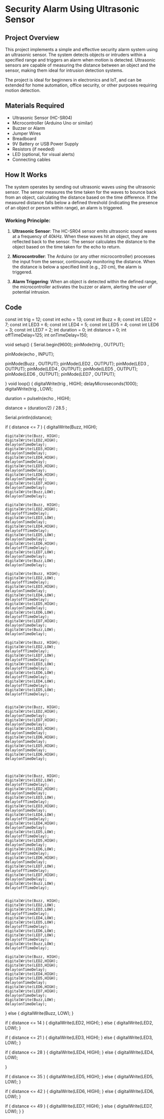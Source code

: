 # Security Alarm Using Ultrasonic Sensor

## Project Overview

This project implements a simple and effective security alarm system using an ultrasonic sensor. The system detects objects or intruders within a specified range and triggers an alarm when motion is detected. Ultrasonic sensors are capable of measuring the distance between an object and the sensor, making them ideal for intrusion detection systems.

The project is ideal for beginners in electronics and IoT, and can be extended for home automation, office security, or other purposes requiring motion detection.

## Materials Required

- Ultrasonic Sensor (HC-SR04)
- Microcontroller (Arduino Uno or similar)
- Buzzer or Alarm
- Jumper Wires
- Breadboard
- 9V Battery or USB Power Supply
- Resistors (if needed)
- LED (optional, for visual alerts)
- Connecting cables

## How It Works

The system operates by sending out ultrasonic waves using the ultrasonic sensor. The sensor measures the time taken for the waves to bounce back from an object, calculating the distance based on the time difference. If the measured distance falls below a defined threshold (indicating the presence of an object or person within range), an alarm is triggered.

### Working Principle:

1. **Ultrasonic Sensor**: The HC-SR04 sensor emits ultrasonic sound waves at a frequency of 40kHz. When these waves hit an object, they are reflected back to the sensor. The sensor calculates the distance to the object based on the time taken for the echo to return.
   
2. **Microcontroller**: The Arduino (or any other microcontroller) processes the input from the sensor, continuously monitoring the distance. When the distance is below a specified limit (e.g., 20 cm), the alarm is triggered.

3. **Alarm Triggering**: When an object is detected within the defined range, the microcontroller activates the buzzer or alarm, alerting the user of potential intrusion.


## Code

const int trig = 12;
const int echo = 13;
const int Buzz = 8;
const int LED2 = 7;
const int LED3 = 6;
const int LED4 = 5;
const int LED5 = 4;
const int LED6 = 3;
const int LED7 = 2;
int duration = 0;
int distance = 0;
int offTimeDelay=125;
int onTimeDelay=150;

void setup() 
{
Serial.begin(9600);
  pinMode(trig , OUTPUT);

  pinMode(echo , INPUT);

  pinMode(Buzz , OUTPUT);
  pinMode(LED2 , OUTPUT);
  pinMode(LED3 , OUTPUT);
  pinMode(LED4 , OUTPUT);
  pinMode(LED5 , OUTPUT);
  pinMode(LED6 , OUTPUT);
  pinMode(LED7 , OUTPUT);

}
void loop()
{
  digitalWrite(trig , HIGH);
  delayMicroseconds(1000);
  digitalWrite(trig , LOW);

  duration = pulseIn(echo , HIGH);

  distance = (duration/2) / 28.5 ;

  Serial.println(distance);

  if ( distance <= 7 )
  {
    digitalWrite(Buzz, HIGH);
    
    digitalWrite(Buzz, HIGH);
    digitalWrite(LED2,HIGH);
    delay(onTimeDelay);
    digitalWrite(LED3,HIGH);
    delay(onTimeDelay);
    digitalWrite(LED4,HIGH);
    delay(onTimeDelay);
    digitalWrite(LED5,HIGH);
    delay(onTimeDelay);
    digitalWrite(LED6,HIGH);
    delay(onTimeDelay);
    digitalWrite(LED7,HIGH);
    delay(onTimeDelay);
    digitalWrite(Buzz,LOW);
    delay(onTimeDelay);

    digitalWrite(Buzz, HIGH);
    digitalWrite(LED2,HIGH);
    delay(offTimeDelay);
    digitalWrite(LED3,LOW);
    delay(onTimeDelay);
    digitalWrite(LED4,HIGH);
    delay(offTimeDelay);
    digitalWrite(LED5,LOW);
    delay(onTimeDelay);
    digitalWrite(LED6,HIGH);
    delay(offTimeDelay);
    digitalWrite(LED7,LOW);
    delay(onTimeDelay);
    digitalWrite(Buzz,LOW);
    delay(onTimeDelay);

    digitalWrite(Buzz, HIGH);
    digitalWrite(LED2,LOW);
    delay(offTimeDelay);
    digitalWrite(LED3,HIGH);
    delay(onTimeDelay);
    digitalWrite(LED4,LOW);
    delay(offTimeDelay);
    digitalWrite(LED5,HIGH);
    delay(onTimeDelay);
    digitalWrite(LED6,LOW);
    delay(offTimeDelay);
    digitalWrite(LED7,HIGH);
    delay(onTimeDelay);
    digitalWrite(Buzz,LOW);
    delay(onTimeDelay);

    digitalWrite(Buzz, HIGH);
    digitalWrite(LED2,LOW);
    delay(offTimeDelay);
    digitalWrite(LED7,LOW);
    delay(offTimeDelay);
    digitalWrite(LED3,LOW);
    delay(offTimeDelay);
    digitalWrite(LED6,LOW);
    delay(offTimeDelay);
    digitalWrite(LED4,LOW);
    delay(offTimeDelay);
    digitalWrite(LED5,LOW);
    delay(offTimeDelay);


    digitalWrite(Buzz, HIGH);
    digitalWrite(LED2,HIGH);
    delay(onTimeDelay);
    digitalWrite(LED7,HIGH);
    delay(onTimeDelay);
    digitalWrite(LED3,HIGH);
    delay(onTimeDelay);
    digitalWrite(LED6,HIGH);
    delay(onTimeDelay);
    digitalWrite(LED5,HIGH);
    delay(onTimeDelay);
    digitalWrite(LED6,HIGH);
    delay(onTimeDelay);


    
    digitalWrite(Buzz, HIGH);
    digitalWrite(LED2,LOW);
    delay(offTimeDelay);
    digitalWrite(LED2,HIGH);
    delay(onTimeDelay);
    digitalWrite(LED3,LOW);
    delay(offTimeDelay);
    digitalWrite(LED3,HIGH);
    delay(onTimeDelay);
    digitalWrite(LED4,LOW);
    delay(offTimeDelay);
    digitalWrite(LED4,HIGH);
    delay(onTimeDelay);
    digitalWrite(LED5,LOW);
    delay(offTimeDelay);
    digitalWrite(LED5,HIGH);
    delay(onTimeDelay);
    digitalWrite(LED6,LOW);
    delay(offTimeDelay);
    digitalWrite(LED6,HIGH);
    delay(onTimeDelay);
    digitalWrite(LED7,LOW);
    delay(offTimeDelay);
    digitalWrite(LED7,HIGH);
    delay(onTimeDelay);
    digitalWrite(Buzz,LOW);
    delay(offTimeDelay);


    digitalWrite(Buzz, HIGH);
    digitalWrite(LED2,LOW);
    digitalWrite(LED3,LOW);
    delay(offTimeDelay);
    digitalWrite(LED4,LOW);
    digitalWrite(LED5,LOW);
    delay(offTimeDelay);
    digitalWrite(LED6,LOW);
    digitalWrite(LED7,LOW);
    delay(offTimeDelay);
    digitalWrite(Buzz,LOW);
    delay(offTimeDelay);

    digitalWrite(Buzz, HIGH);
    digitalWrite(LED2,HIGH);
    digitalWrite(LED3,HIGH);
    delay(onTimeDelay);
    digitalWrite(LED4,HIGH);
    digitalWrite(LED5,HIGH);
    delay(onTimeDelay);
    digitalWrite(LED6,HIGH);
    digitalWrite(LED7,HIGH);
    delay(onTimeDelay);
    digitalWrite(Buzz,LOW);
    delay(onTimeDelay);


     
  }
  else
  {
    digitalWrite(Buzz, LOW);
  }
  

  if ( distance <= 14 )
  {
    digitalWrite(LED2, HIGH);
  }
  else
  {
    digitalWrite(LED2, LOW);
  }

  
  if ( distance <= 21 )
  {
    digitalWrite(LED3, HIGH);
  }
  else
  {
    digitalWrite(LED3, LOW);
  }



  if ( distance <= 28 )
  {
    digitalWrite(LED4, HIGH);
  }
  else
  {
    digitalWrite(LED4, LOW);

  }

  
  if ( distance <= 35 )
  {
    digitalWrite(LED5, HIGH);
  }
  else
  {
    digitalWrite(LED5, LOW);
  }

  
  if ( distance <= 42 )
  {
    digitalWrite(LED6, HIGH);
  }
  else
  {
    digitalWrite(LED6, LOW);
  }

  
  if ( distance <= 49 )
  {
    digitalWrite(LED7, HIGH); 
  }
  else
  {
     digitalWrite(LED7, LOW);
  }
}
